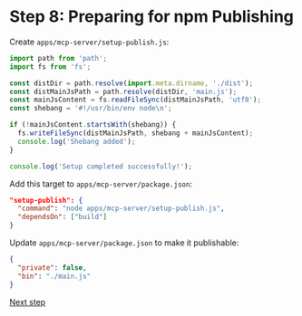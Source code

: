 # Step 8: Preparing for npm Publishing

Create `apps/mcp-server/setup-publish.js`:

```javascript
import path from 'path';
import fs from 'fs';

const distDir = path.resolve(import.meta.dirname, './dist');
const distMainJsPath = path.resolve(distDir, 'main.js');
const mainJsContent = fs.readFileSync(distMainJsPath, 'utf8');
const shebang = '#!/usr/bin/env node\n';

if (!mainJsContent.startsWith(shebang)) {
  fs.writeFileSync(distMainJsPath, shebang + mainJsContent);
  console.log('Shebang added');
}

console.log('Setup completed successfully!');
```

Add this target to `apps/mcp-server/package.json`:

```json
"setup-publish": {
  "command": "node apps/mcp-server/setup-publish.js",
  "dependsOn": ["build"]
}
```

Update `apps/mcp-server/package.json` to make it publishable:

```json
{
  "private": false,
  "bin": "./main.js"
}
```

[Next step](09_release_configuration.md)
